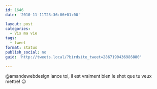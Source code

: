 ```yaml
---
id: 1646
date: '2010-11-11T23:36:06+01:00'

layout: post
categories:
  - Vis ma vie
tags:
  - tweet
format: status
publish_social: no
guid: 'http://tweets.local/?birdsite_tweet=2867190436986880'

---
```


@amandewebdesign lance toi, il est vraiment bien le shot que tu veux mettre! 😉